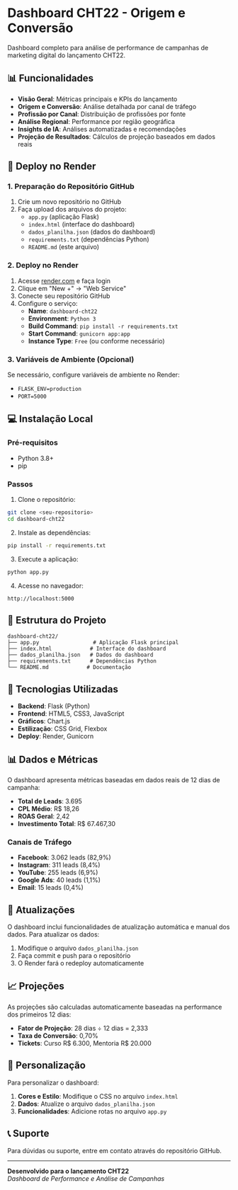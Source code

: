 # Dashboard CHT22 - Origem e Conversão

Dashboard completo para análise de performance de campanhas de marketing digital do lançamento CHT22.

## 📊 Funcionalidades

- **Visão Geral**: Métricas principais e KPIs do lançamento
- **Origem e Conversão**: Análise detalhada por canal de tráfego
- **Profissão por Canal**: Distribuição de profissões por fonte
- **Análise Regional**: Performance por região geográfica
- **Insights de IA**: Análises automatizadas e recomendações
- **Projeção de Resultados**: Cálculos de projeção baseados em dados reais

## 🚀 Deploy no Render

### 1. Preparação do Repositório GitHub

1. Crie um novo repositório no GitHub
2. Faça upload dos arquivos do projeto:
   - `app.py` (aplicação Flask)
   - `index.html` (interface do dashboard)
   - `dados_planilha.json` (dados do dashboard)
   - `requirements.txt` (dependências Python)
   - `README.md` (este arquivo)

### 2. Deploy no Render

1. Acesse [render.com](https://render.com) e faça login
2. Clique em "New +" → "Web Service"
3. Conecte seu repositório GitHub
4. Configure o serviço:
   - **Name**: `dashboard-cht22`
   - **Environment**: `Python 3`
   - **Build Command**: `pip install -r requirements.txt`
   - **Start Command**: `gunicorn app:app`
   - **Instance Type**: `Free` (ou conforme necessário)

### 3. Variáveis de Ambiente (Opcional)

Se necessário, configure variáveis de ambiente no Render:
- `FLASK_ENV=production`
- `PORT=5000`

## 💻 Instalação Local

### Pré-requisitos

- Python 3.8+
- pip

### Passos

1. Clone o repositório:
```bash
git clone <seu-repositorio>
cd dashboard-cht22
```

2. Instale as dependências:
```bash
pip install -r requirements.txt
```

3. Execute a aplicação:
```bash
python app.py
```

4. Acesse no navegador:
```
http://localhost:5000
```

## 📁 Estrutura do Projeto

```
dashboard-cht22/
├── app.py                 # Aplicação Flask principal
├── index.html            # Interface do dashboard
├── dados_planilha.json   # Dados do dashboard
├── requirements.txt      # Dependências Python
└── README.md            # Documentação
```

## 🔧 Tecnologias Utilizadas

- **Backend**: Flask (Python)
- **Frontend**: HTML5, CSS3, JavaScript
- **Gráficos**: Chart.js
- **Estilização**: CSS Grid, Flexbox
- **Deploy**: Render, Gunicorn

## 📊 Dados e Métricas

O dashboard apresenta métricas baseadas em dados reais de 12 dias de campanha:

- **Total de Leads**: 3.695
- **CPL Médio**: R$ 18,26
- **ROAS Geral**: 2,42
- **Investimento Total**: R$ 67.467,30

### Canais de Tráfego

- **Facebook**: 3.062 leads (82,9%)
- **Instagram**: 311 leads (8,4%)
- **YouTube**: 255 leads (6,9%)
- **Google Ads**: 40 leads (1,1%)
- **Email**: 15 leads (0,4%)

## 🔄 Atualizações

O dashboard inclui funcionalidades de atualização automática e manual dos dados. Para atualizar os dados:

1. Modifique o arquivo `dados_planilha.json`
2. Faça commit e push para o repositório
3. O Render fará o redeploy automaticamente

## 📈 Projeções

As projeções são calculadas automaticamente baseadas na performance dos primeiros 12 dias:

- **Fator de Projeção**: 28 dias ÷ 12 dias = 2,333
- **Taxa de Conversão**: 0,70%
- **Tickets**: Curso R$ 6.300, Mentoria R$ 20.000

## 🎨 Personalização

Para personalizar o dashboard:

1. **Cores e Estilo**: Modifique o CSS no arquivo `index.html`
2. **Dados**: Atualize o arquivo `dados_planilha.json`
3. **Funcionalidades**: Adicione rotas no arquivo `app.py`

## 📞 Suporte

Para dúvidas ou suporte, entre em contato através do repositório GitHub.

---

**Desenvolvido para o lançamento CHT22**  
*Dashboard de Performance e Análise de Campanhas*

